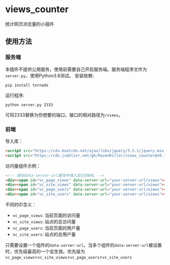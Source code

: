 # views_counter
统计网页浏览量的小插件

## 使用方法
### 服务端
本插件不提供公用服务，使用前需要自己开启服务端。服务端程序文件为`server.py`，使用Python3.8测试。
安装依赖:
```shell
pip install tornado
```
运行程序:
```shell
python server.py 2333
```
可将2333替换为你想要的端口，接口的相对路径为`/views`。
### 前端
导入库：
```html
<script src="https://cdn.bootcdn.net/ajax/libs/jquery/3.5.1/jquery.min.js"></script>
<script src="https://cdn.jsdelivr.net/gh/RavenKiller/views_counter@v0.1/views_counter.min.js"></script>


```
访问量组件示例：
```html
<!-- 请在data-server-url属性中填入自己的URL -->
<div><span id="vc_page_views" data-server-url="your-server-url/views"></span> page views</div>
<div><span id="vc_site_views" data-server-url="your-server-url/views"></span> site views</div>
<div><span id="vc_page_users" data-server-url="your-server-url/views"></span> page users</div>
<div><span id="vc_site_users" data-server-url="your-server-url/views"></span> site users</div>
```
不同的ID含义：
+ `vc_page_views`: 当前页面的访问量
+ `vc_site_views`: 站点的总访问量
+ `vc_page_users`: 当前页面的用户量
+ `vc_site_users`: 站点的总用户量

只需要设置一个组件的`data-server-url`。当多个组件的`data-server-url`被设置时，优先级最高的一个会生效。优先级为`vc_page_views`>`vc_site_views`>`vc_page_users`>`vc_site_users`
